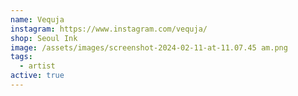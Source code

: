 ```yaml
---
name: Vequja
instagram: https://www.instagram.com/vequja/
shop: Seoul Ink
image: /assets/images/screenshot-2024-02-11-at-11.07.45 am.png
tags:
  - artist
active: true
---
```

